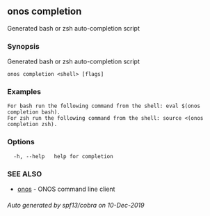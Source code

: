 ## onos completion

Generated bash or zsh auto-completion script

### Synopsis

Generated bash or zsh auto-completion script

```
onos completion <shell> [flags]
```

### Examples

```
For bash run the following command from the shell: eval $(onos completion bash).
For zsh run the following command from the shell: source <(onos completion zsh).
```

### Options

```
  -h, --help   help for completion
```

### SEE ALSO

* [onos](onos.md)	 - ONOS command line client

###### Auto generated by spf13/cobra on 10-Dec-2019
